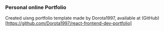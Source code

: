 ### Personal online Portfolio

Created uisng portfolio template made by Dorota1997, available at (GitHub)[https://github.com/Dorota1997/react-frontend-dev-portfolio]
